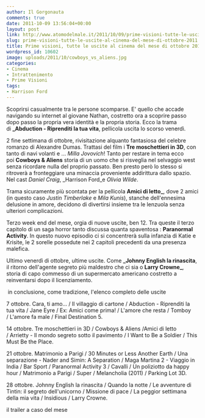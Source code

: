 ```yaml
---
author: Il Gorgonauta
comments: true
date: 2011-10-09 13:56:04+00:00
layout: post
link: http://www.atomodelmale.it/2011/10/09/prime-visioni-tutte-le-uscite-al-cinema-del-mese-di-ottobre-2011/
slug: prime-visioni-tutte-le-uscite-al-cinema-del-mese-di-ottobre-2011
title: Prime visioni, tutte le uscite al cinema del mese di ottobre 2011.
wordpress_id: 10602
image: uploads/2011/10/cowboys_vs_aliens.jpg
categories:
- Cinema
- Intrattenimento
- Prime Visioni
tags:
- Harrison Ford
---
```



Scoprirsi casualmente tra le persone scomparse. E' quello che accade navigando su internet al giovane Nathan, costretto ora a scoprire passo dopo passo la propria vera identità e la propria storia. Ecco la trama di **_Abduction - Riprenditi la tua vita**, pellicola uscita lo scorso venerdì.

2 fine settimana di ottobre, rivisitazione alquanto fantasiosa del celebre romanzo di Alexandre Dumas. Trattasi del film i **Tre moschettieri in 3D**, con tanto di navi volanti e ... _Milla Jovovich_! Tanto per restare in tema ecco poi **Cowboys & Aliens** storia di un uomo che si risveglia nel selvaggio west senza ricordare nulla del proprio passato. Ben presto però lo stesso si ritroverà a fronteggiare una minaccia proveniente addirittura dallo spazio. Nel cast _Daniel Craig_, _Harrison Ford_e _Olivia Wilde_.

Trama sicuramente più scontata per la pellicola **Amici di letto_**, dove 2 amici (in questo caso _Justin Timberlake_ e _Mila Kunis_), stanche dell'ennesima delusione in amore, decidono di divertirsi insieme tra le lenzuola senza ulteriori complicazioni.

Terzo week end del mese, orgia di nuove uscite, ben 12. Tra queste il terzo capitolo di un saga horror tanto discussa quanta spaventosa : **Paranormal Activity**. In questo nuovo episodio ci si concentrerà sulla infanzia di Katie e Krisite, le 2 sorelle possedute nei 2 capitoli precedenti da una presenza malefica.

Ultimo venerdì di ottobre, ultime uscite. Come **_Johnny English la rinascita**, il ritorno dell'agente segreto più maldestro che ci sia o **Larry Crowne_**, storia di capo commesso di un supermercato americano costretto a reinventarsi dopo il licenziamento.

 in conclusione, come tradizione, l'elenco completo delle uscite

7 ottobre. Cara, ti amo... / Il villaggio di cartone / Abduction - Riprenditi la tua vita / Jane Eyre / Ex: Amici come prima! / L'amore che resta / Tomboy / L'amore fa male / Final Destination 5.

14 ottobre. Tre moschettieri in 3D / Cowboys & Aliens /Amici di letto / Arrietty - Il mondo segreto sotto il pavimento / I Want to Be a Soldier / This Must Be the Place.

21 ottobre. Matrimonio a Parigi / 30 Minutes or Less Another Earth / Una separazione - Nader and Simin: A Separation / Maga Martina 2 - Viaggio in India / Bar Sport / Paranormal Activity 3 / Cavalli / Un poliziotto da happy hour / Matrimonio a Parigi / Super / Melancholia (2011) / Parking Lot 3D.

28 ottobre. Johnny English la rinascita / Quando la notte / Le avventure di Tintin: il segreto dell'unicorno / Missione di pace / La peggior settimana della mia vita / Insidious / Larry Crowne.

il trailer a caso del mese

